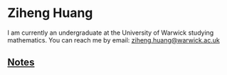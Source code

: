 # Ziheng Huang

I am currently an undergraduate at the University of Warwick studying mathematics. 
You can reach me by email: ziheng.huang@warwick.ac.uk

## [Notes](https://zihengh63.github.io/notes)
